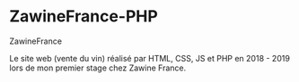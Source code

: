 # ZawineFrance-PHP
ZawineFrance

Le site web (vente du vin) réalisé par HTML, CSS, JS et PHP en 2018 - 2019 lors de mon premier stage chez Zawine France.
